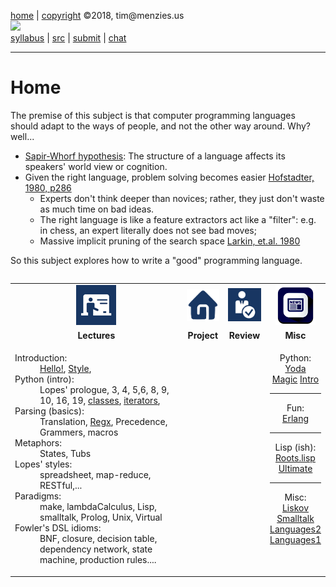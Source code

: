 [home](http://tiny.cc/plm18) |
[copyright](https://github.com/txt/plm18/blob/master/LICENSE.md) &copy;2018, tim&commat;menzies.us
<br>
[<img width=900 src="https://raw.githubusercontent.com/txt/plm18/master/img/banner.png">](http://tiny.cc/plm18)<br>
[syllabus](https://github.com/txt/plm18/blob/master/doc/syllabus.md) |
[src](https://github.com/txt/plm18/tree/master/src) |
[submit](http://tiny.cc/plm18give) |
[chat](https://plm18.slack.com/)


______



# Home

The premise of this subject is that computer programming languages should adapt to the ways of people, and not the other way around. Why? well...

- [Sapir-Whorf hypothesis](https://en.wikipedia.org/wiki/Linguistic_relativity#Programming_languages): The structure of a language affects its speakers' world view or cognition.
- Given the right language, problem solving becomes easier [Hofstadter, 1980, p286](https://en.wikipedia.org/wiki/G%C3%B6del,_Escher,_Bach)
   - Experts don't think deeper than novices; rather, they just don't waste as much time on bad ideas.
   - The right language is like a  feature extractors act like a "filter": e.g. in chess, an expert literally does not see bad moves;
   - Massive implicit pruning of the search space [Larkin, et.al. 1980](http://digitalcollections.library.cmu.edu/awweb/awarchive?type=file&item=33886)

So this subject explores how to write a "good" programming language.

<table width="100%" border=0 align=right>
<tr>
<td align=center><img  src="img/lectures.gif"></td>
<td align=center><img  src="img/homework.png"></td>
<td align=center><img  src="img/review.gif"></td>
<td align=center><img  src="img/news.png"></td>
</tr>
<tr>
<td align=center><b>Lectures</b></td>
<td align=center><b>Project</b>
</td><td align=center><b>Review </td>
<td align=center><b>Misc</b> </td>
</tr>
<tr>
<td valign=top  xwidth="100px">

<!-- -------------------------------- -->
<dl>
<dt>
Introduction:
<dd>
<a href="doc/lecture0.md">Hello!</a>,
<a href="doc/style.md">Style</a>,

<dt>
Python (intro):
<dd> Lopes' prologue, 3, 4, 5,6,  8, 9, 10, 16, 19, 
<a href="http://openbookproject.net/thinkcs/python/english3e/classes_and_objects_I.html">classes</a>,
<a href="http://anandology.com/python-practice-book/iterators.html">iterators</a>,
<dt>
Parsing (basics):
<dd>Translation, <a href="doc/re.md">Regx</a>,  Precedence, Grammers, macros
<dt>
Metaphors:
<dd>States, Tubs
<dt>
Lopes' styles:
 <dd>  spreadsheet, map-reduce, RESTful,...
<dt>
Paradigms:
<dd>make, lambdaCalculus, Lisp, smalltalk, Prolog, Unix, Virtual
<dt>
Fowler's DSL idioms:
  <dd>  BNF, closure, decision table, dependency network, state machine, production rules....
</dl>


<!-- -------------------------------- -->

</td><td align=center valign=top xwidth="100px">
</td>
<td align=center   valign=top xwidth="100px">
</td>
<td align=center valign=top  xwidth="100px">
<p>Python: <br>
<a href="https://norvig.com/python-iaq.html">Yoda</a><br>
<a href="https://www.python-course.eu/python3_magic_methods.php">Magic</a>
<a href="http://greenteapress.com/thinkpython2/html/index.html">Intro</a>
<hr>
Fun:<br>
<a href="https://www.youtube.com/watch?v=rRbY3TMUcgQ">Erlang</a><br>
<hr>
Lisp (ish):<br>
<a href="http://www.paulgraham.com/rootsoflisp.html">Roots.lisp</a><br>
<a href="http://library.readscheme.org/page1.html">Ultimate</a><br>
<hr>
Misc:<br>
<a href="https://www.youtube.com/watch?v=qAKrMdUycb8">Liskov</a><br>
<a href="https://www.youtube.com/watch?v=AuXCc7WSczM">Smalltalk</a><br>
<a href="http://unbox.org/doc/Seven%20More%20Languages%20in%20Seven%20Weeks.pdf">Languages2</a><br>
<a href="http://unbox.org/doc/Seven%20Languages%20in%20Seven%20Weeks%20A%20Pragmatic%20Guide%20to%20Learning%20Programming%20Languages.pdf">Languages1</a>
</p>
</td>
</tr>

</table>
